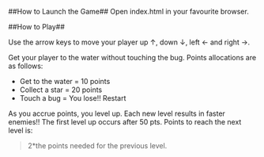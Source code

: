 ##How to Launch the Game##
Open index.html in your favourite browser.

##How to Play##

Use the arrow keys to move your player up &uarr;, down &darr;, left &larr; and right &rarr;.

Get your player to the water without touching the bug. Points allocations are as follows:
- Get to the water = 10 points
- Collect a star = 20 points
- Touch a bug = You lose!! Restart

As you accrue points, you level up. Each new level results in faster enemies!! The first level up occurs after 50 pts. Points to reach the next level is:
>2*the points needed for the previous level.


